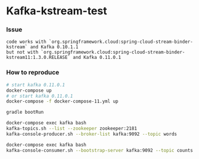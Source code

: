 Kafka-kstream-test
==================


### Issue
    code works with `org.springframework.cloud:spring-cloud-stream-binder-kstream` and Kafka 0.10.1.1
    but not with `org.springframework.cloud:spring-cloud-stream-binder-kstream11:1.3.0.RELEASE` and Kafka 0.11.0.1

### How to reproduce
```bash
# start kafka 0.11.0.1
docker-compose up
# or start kafka 0.11.0.1
docker-compose -f docker-compose-11.yml up
```

```bash
gradle bootRun
```

```bash
docker-compose exec kafka bash
kafka-topics.sh --list --zookeeper zookeeper:2181
kafka-console-producer.sh --broker-list kafka:9092 --topic words
```

```bash
docker-compose exec kafka bash
kafka-console-consumer.sh --bootstrap-server kafka:9092 --topic counts --from-beginning --property print.key=true
```



